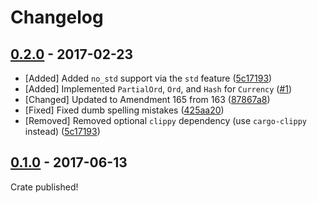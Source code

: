 # Changelog

## [0.2.0] - 2017-02-23

* [Added] Added `no_std` support via the `std` feature
  ([5c17193](https://github.com/bb010g/penny/commit/5c17193da5475026fcaeeb70a4002fb703ffb3f5))
* [Added] Implemented `PartialOrd`, `Ord`, and `Hash` for `Currency`
  ([#1](https://github.com/bb010g/penny/pull/1))
* [Changed] Updated to Amendment 165 from 163
  ([87867a8](https://github.com/bb010g/penny/commit/87867a8671427cd7bd75917ec4634d94cae8fb85))
* [Fixed] Fixed dumb spelling mistakes
  ([425aa20](https://github.com/bb010g/penny/commit/425aa2049e6091de7cbc56ba54092e83205c4f30))
* [Removed] Removed optional `clippy` dependency (use `cargo-clippy` instead)
  ([5c17193](https://github.com/bb010g/penny/commit/5c17193da5475026fcaeeb70a4002fb703ffb3f5))

## [0.1.0] - 2017-06-13

Crate published!

[Unreleased]: https://github.com/bb010g/penny/compare/v0.2.0...master
[0.2.0]: https://github.com/bb010g/penny/compare/v0.1.0...v0.2.0
[0.1.0]: https://github.com/bb010g/penny/compare/620de66...v0.1.0
